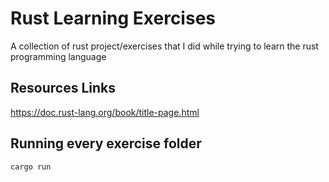 # Rust Learning Exercises

A collection of rust project/exercises that I did while trying to learn the rust programming language

## Resources Links

https://doc.rust-lang.org/book/title-page.html

## Running every exercise folder

```sh
cargo run
```
